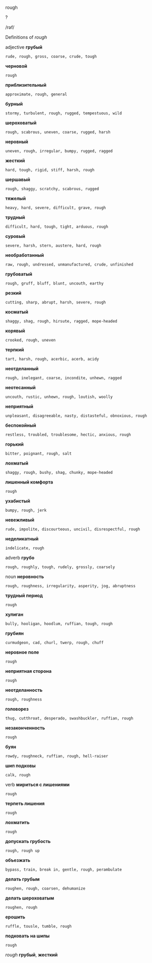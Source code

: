 rough

?

/rəf/

Definitions of _rough_

adjective
**грубый**

    rude, rough, gross, coarse, crude, tough
**черновой**

    rough
**приблизительный**

    approximate, rough, general
**бурный**

    stormy, turbulent, rough, rugged, tempestuous, wild
**шероховатый**

    rough, scabrous, uneven, coarse, rugged, harsh
**неровный**

    uneven, rough, irregular, bumpy, rugged, ragged
**жесткий**

    hard, tough, rigid, stiff, harsh, rough
**шершавый**

    rough, shaggy, scratchy, scabrous, rugged
**тяжелый**

    heavy, hard, severe, difficult, grave, rough
**трудный**

    difficult, hard, tough, tight, arduous, rough
**суровый**

    severe, harsh, stern, austere, hard, rough
**необработанный**

    raw, rough, undressed, unmanufactured, crude, unfinished
**грубоватый**

    rough, gruff, bluff, blunt, uncouth, earthy
**резкий**

    cutting, sharp, abrupt, harsh, severe, rough
**косматый**

    shaggy, shag, rough, hirsute, ragged, mope-headed
**корявый**

    crooked, rough, uneven
**терпкий**

    tart, harsh, rough, acerbic, acerb, acidy
**неотделанный**

    rough, inelegant, coarse, incondite, unhewn, ragged
**неотесанный**

    uncouth, rustic, unhewn, rough, loutish, woolly
**неприятный**

    unpleasant, disagreeable, nasty, distasteful, obnoxious, rough
**беспокойный**

    restless, troubled, troublesome, hectic, anxious, rough
**горький**

    bitter, poignant, rough, salt
**лохматый**

    shaggy, rough, bushy, shag, chunky, mope-headed
**лишенный комфорта**

    rough
**ухабистый**

    bumpy, rough, jerk
**невежливый**

    rude, impolite, discourteous, uncivil, disrespectful, rough
**неделикатный**

    indelicate, rough

adverb
**грубо**

    rough, roughly, tough, rudely, grossly, coarsely

noun
**неровность**

    rough, roughness, irregularity, asperity, jog, abruptness
**трудный период**

    rough
**хулиган**

    bully, hooligan, hoodlum, ruffian, tough, rough
**грубиян**

    curmudgeon, cad, churl, twerp, rough, chuff
**неровное поле**

    rough
**неприятная сторона**

    rough
**неотделанность**

    rough, roughness
**головорез**

    thug, cutthroat, desperado, swashbuckler, ruffian, rough
**незаконченность**

    rough
**буян**

    rowdy, roughneck, ruffian, rough, hell-raiser
**шип подковы**

    calk, rough

verb
**мириться с лишениями**

    rough
**терпеть лишения**

    rough
**лохматить**

    rough
**допускать грубость**

    rough, rough up
**объезжать**

    bypass, train, break in, gentle, rough, perambulate
**делать грубым**

    roughen, rough, coarsen, dehumanize
**делать шероховатым**

    roughen, rough
**ерошить**

    ruffle, tousle, tumble, rough
**подковать на шипы**

    rough

_rough_
**грубый**, **жесткий**